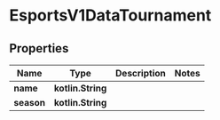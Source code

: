 
# EsportsV1DataTournament

## Properties
| Name | Type | Description | Notes |
| ------------ | ------------- | ------------- | ------------- |
| **name** | **kotlin.String** |  |  |
| **season** | **kotlin.String** |  |  |



